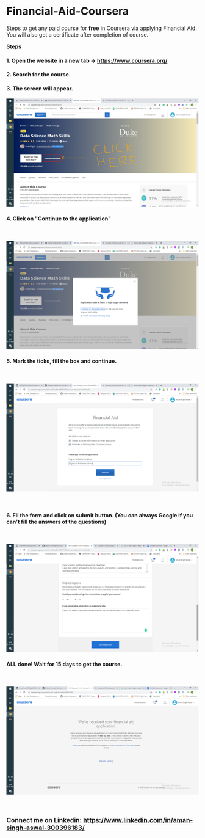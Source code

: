 # Financial-Aid-Coursera
Steps to get any paid course for <b>free</b> in Coursera via applying Financial Aid. You will also get a certificate after completion of course.

<b>Steps</b> <br>
#### 1. Open the website in a new tab -> https://www.coursera.org/
#### 2. Search for the course. <br>
#### 3. The screen will appear. <br> 

![](images/1.jpg)
<br> 

#### 4. Click on "Continue to the application"
<br>

![](images/2.png)


#### 5. Mark the ticks, fill the box and continue.
<br>

![](images/3.png)

<br>

#### 6. Fil the form and click on submit button. (You can always Google if you can't fill the answers of the questions)
<br>

![](images/4.png)
<br>

#### ALL done! Wait for 15 days to get the course.
<br>

![](images/5.png)



<br>


### Connect me on Linkedin: https://www.linkedin.com/in/aman-singh-aswal-300396183/
